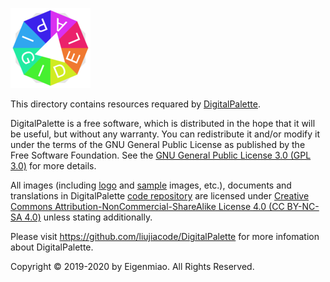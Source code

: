 ![DigitalPalette](../icons/full/icon_full_128.png)

This directory contains resources requared by [DigitalPalette](https://github.com/liujiacode/DigitalPalette).

DigitalPalette is a free software, which is distributed in the hope that it will be useful, but without any warranty. You can redistribute it and/or modify it under the terms of the GNU General Public License as published by the Free Software Foundation. See the [GNU General Public License 3.0 (GPL 3.0)](https://www.gnu.org/licenses/) for more details.

All images (including [logo](https://github.com/liujiacode/DigitalPalette/tree/master/src/main/icons) and [sample](https://github.com/liujiacode/DigitalPalette/tree/master/src/main/resources) images, etc.), documents and translations in DigitalPalette [code repository](https://github.com/liujiacode/DigitalPalette) are licensed under [Creative Commons Attribution-NonCommercial-ShareAlike License 4.0 (CC BY-NC-SA 4.0)](https://creativecommons.org/licenses/by-nc-sa/4.0/) unless stating additionally.

Please visit https://github.com/liujiacode/DigitalPalette for more infomation about DigitalPalette.

Copyright © 2019-2020 by Eigenmiao. All Rights Reserved.
